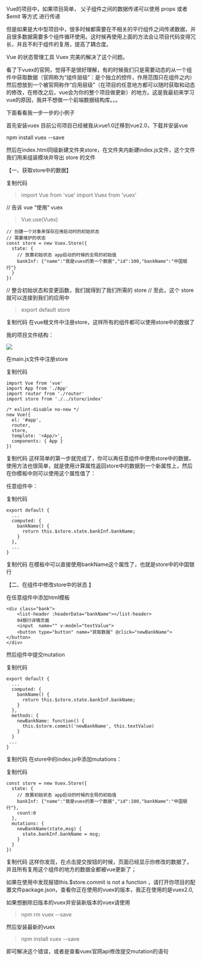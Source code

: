 Vue的项目中，如果项目简单， 父子组件之间的数据传递可以使用  props 或者 $emit 等方式 进行传递

但是如果是大中型项目中，很多时候都需要在不相关的平行组件之间传递数据，并且很多数据需要多个组件循环使用。这时候再使用上面的方法会让项目代码变得冗长，并且不利于组件的复用，提高了耦合度。

Vue 的状态管理工具 Vuex 完美的解决了这个问题。

看了下vuex的官网，觉得不是很好理解，有的时候我们只是需要动态的从一个组件中获取数据（官网称为“组件层级”：是个独立的控件，作用范围只在组件之内）然后想放到一个被官网称作“应用层级”（在项目的任意地方都可以随时获取和动态的修改，在修改之后，vue会为你的整个项目做更新）的地方。这是我最初来学习vue的原因，我并不想做一个前端数据结构库。。。

下面看看我一步一步的小例子

首先安装vuex     目前公司项目已经被我从vue1.0迁移到vue2.0，下载并安装vue  

npm install vuex --save

然后在index.html同级新建文件夹store，在文件夹内新建index.js文件，这个文件我们用来组装模块并导出 store 的文件

 

【一、获取store中的数据】

复制代码

>import Vue from 'vue'
>import Vuex from 'vuex'

// 告诉 vue “使用” vuex
>Vue.use(Vuex)

```
// 创建一个对象来保存应用启动时的初始状态
// 需要维护的状态
const store = new Vuex.Store({
  state: {
    // 放置初始状态 app启动的时候的全局的初始值
    bankInf: {"name":"我是vuex的第一个数据","id":100,"bankName":"中国银行"}
  }
})
```
// 整合初始状态和变更函数，我们就得到了我们所需的 store
// 至此，这个 store 就可以连接到我们的应用中

>export default store

复制代码
在vue根文件中注册store，这样所有的组件都可以使用store中的数据了

我的项目文件结构：


![](https://github.com/moveondo/FullStack-NodeVue/blob/master/knowledge/image/vuex.png)


 

在main.js文件中注册store

复制代码
```
import Vue from 'vue'
import App from './App'
import router from './router'
import store from './../store/index'

/* eslint-disable no-new */
new Vue({
  el: '#app',
  router,
  store,
  template: '<App/>',
  components: { App }
})
```
复制代码
这样简单的第一步就完成了，你可以再任意组件中使用store中的数据，使用方法也很简单，就是使用计算属性返回store中的数据到一个新属性上，然后在你模板中则可以使用这个属性值了：

任意组件中：

复制代码
```
export default {
  ...
  computed: {
    bankName() {
      return this.$store.state.bankInf.bankName;
    }
  },
  ...
}
```
复制代码
在模板中可以直接使用bankName这个属性了，也就是store中的中国银行

 

【二、在组件中修改store中的状态 】

在任意组件中添加html模板
```
<div class="bank">
    <list-header :headerData="bankName"></list-header>
    04银行详情页面
    <input  name="" v-model="textValue">
    <button type="button" name="获取数据" @click="newBankName"></button>
</div>
```
然后组件中提交mutation

复制代码
```
export default {
  ...
  computed: {
    bankName() {
      return this.$store.state.bankInf.bankName;
    }
  },
  methods: {
    newBankName: function() {
      this.$store.commit('newBankName', this.textValue)
    }
  }
 ...   
}
```
复制代码
在store中的index.js中添加mutations：

复制代码
```
const store = new Vuex.Store({
  state: {
    // 放置初始状态 app启动的时候的全局的初始值
    bankInf: {"name":"我是vuex的第一个数据","id":100,"bankName":"中国银行"},
    count:0
  },
  mutations: {
    newBankName(state,msg) {
      state.bankInf.bankName = msg;
    }
  }
})
```
复制代码
这样你发现，在点击提交按钮的时候，页面已经显示你修改的数据了，并且所有复用这个组件的地方的数据全都被vue更新了；

 

如果在使用中发现报错this.$store.commit is not a function ，请打开你项目的配置文件package.json，查看你正在使用的vuex的版本，我正在使用的是vuex2.0,

如果想删除旧版本的vuex并安装新版本的vuex请使用

>npm rm vuex --save

然后安装最新的vuex

>npm install vuex --save

即可解决这个错误，或者是查看vuex官网api修改提交mutation的语句
